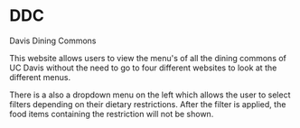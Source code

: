 # DDC

Davis Dining Commons

This website allows users to view the menu's of all the dining commons of UC Davis 
without the need to go to four different websites to look at the different menus.

There is a also a dropdown menu on the left which allows the user to select filters
depending on their dietary restrictions. After the filter is applied, the food items
containing the restriction will not be shown.
